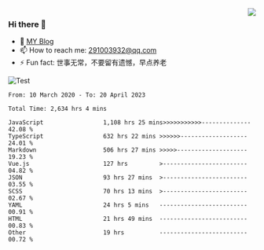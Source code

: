 <img align='right' src='https://github-readme-stats.vercel.app/api?username=niaogege&show_icons=true&theme=radical'/>

### Hi there 👋

- 🌱 [MY Blog](https://bythewayer.com/)
- 📫 How to reach me: 291003932@qq.com
- ⚡ Fun fact:  世事无常，不要留有遗憾，早点养老

![Test](https://github-readme-stats.vercel.app/api/top-langs/?username=niaogege&layout=compact)

<!--START_SECTION:waka-->

```text
From: 10 March 2020 - To: 20 April 2023

Total Time: 2,634 hrs 4 mins

JavaScript                 1,108 hrs 25 mins>>>>>>>>>>>--------------   42.08 %
TypeScript                 632 hrs 22 mins >>>>>>-------------------   24.01 %
Markdown                   506 hrs 27 mins >>>>>--------------------   19.23 %
Vue.js                     127 hrs         >------------------------   04.82 %
JSON                       93 hrs 27 mins  >------------------------   03.55 %
SCSS                       70 hrs 13 mins  >------------------------   02.67 %
YAML                       24 hrs 5 mins   -------------------------   00.91 %
HTML                       21 hrs 49 mins  -------------------------   00.83 %
Other                      19 hrs          -------------------------   00.72 %
```

<!--END_SECTION:waka-->

